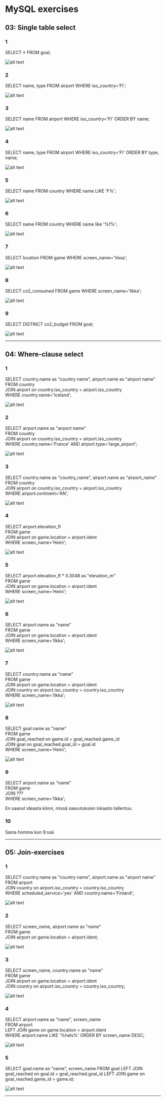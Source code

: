 # MySQL exercises


## 03: Single table select

### 1
SELECT * FROM goal;

![alt text](img/exc_1/select_all_from.png)

### 2
SELECT name, type 
FROM airport 
WHERE iso_country='FI';

![alt text](img/exc_1/select_name_type_from.png)

### 3
SELECT name
FROM airport
WHERE iso_country='FI'
ORDER BY name;

![alt text](img/exc_1/select_name_sorted.png)

### 4
SELECT name, type
FROM airport
WHERE iso_country='FI'
ORDER BY type, name;

![alt text](img/exc_1/select_name_type_ordered.png)

### 5
SELECT name
FROM country
WHERE name LIKE 'F%';

![alt text](image.png)

### 6
SELECT name
FROM country
WHERE name like '%f%';

![alt text](img/exc_1/select_name_where_f.png)

### 7
SELECT location FROM game WHERE screen_name='Vesa';

![alt text](img/exc_1/select_location_screenname.png)

### 8
SELECT co2_consumed FROM game WHERE screen_name='Ilkka';

![alt text](img/exc_1/select_co2consumed_screenname.png)

### 9
SELECT DISTINCT co2_budget FROM goal;

![alt text](img/exc_1/select_distinct.png)

<hr>

## 04: Where-clause select

### 1
SELECT country.name as "country name", airport.name as "airport name"\
FROM country\
JOIN airport on country.iso_country = airport.iso_country\
WHERE country.name='Iceland';

![alt text](img/exc_2/1.png)

### 2
SELECT airport.name as "airport name"\
FROM country\
JOIN airport on country.iso_country = airport.iso_country\
WHERE country.name='France' AND airport.type='large_airport';

![alt text](img/exc_2/2.png)

### 3
SELECT country.name as "country_name", airport.name as "airport_name"\
FROM country\
JOIN airport on country.iso_country = airport.iso_country\
WHERE airport.continent='AN';

![alt text](img/exc_2/3.png)

### 4
SELECT airport.elevation_ft\
FROM game\
JOIN airport on game.location = airport.ident\
WHERE screen_name='Heini';

![alt text](img/exc_2/4.png)

### 5
SELECT airport.elevation_ft * 0.3048 as "elevation_m"\
FROM game\
JOIN airport on game.location = airport.ident\
WHERE screen_name='Heini';

![alt text](img/exc_2/5.png)

### 6
SELECT airport.name as "name"\
FROM game\
JOIN airport on game.location = airport.ident\
WHERE screen_name='Ilkka';

![alt text](img/exc_2/6.png)

### 7
SELECT country.name as "name"\
FROM game\
JOIN airport on game.location = airport.ident\
JOIN country on airport.iso_country = country.iso_country\
WHERE screen_name='Ilkka';

![alt text](img/exc_2/7.png)

### 8
SELECT goal.name as "name"\
FROM game\
JOIN goal_reached on game.id = goal_reached.game_id\
JOIN goal on goal_reached.goal_id = goal.id\
WHERE screen_name='Heini';

![alt text](img/exc_2/8.png)

### 9
SELECT airport.name as "name"\
FROM game\
JOIN ???\
WHERE screen_name='Ilkka';

En saanut ideasta kiinni, missä saavutuksien lokaatio tallentuu.

### 10
Sama homma kun 9:ssä

<hr>

## 05: Join-exercises

### 1
SELECT country.name as "country name", airport.name as "airport name"\
FROM airport\
JOIN country on airport.iso_country = country.iso_country\
WHERE scheduled_service='yes' AND country.name='Finland';

![alt text](img/exc_3/1.png)

### 2
SELECT screen_name, airport.name as "name"\
FROM game\
JOIN airport on game.location = airport.ident;

![alt text](img/exc_3/2.png)

### 3
SELECT screen_name, country.name as "name"\
FROM game\
JOIN airport on game.location = airport.ident\
JOIN country on airport.iso_country = country.iso_country;

![alt text](img/exc_3/3.png)

### 4
SELECT airport.name as "name", screen_name\
FROM airport\
LEFT JOIN game on game.location = airport.ident\
WHERE airport.name LIKE '%hels%'
ORDER BY screen_name DESC;

![alt text](img/exc_3/4.png)

### 5
SELECT goal.name as "name", screen_name
FROM goal
LEFT JOIN goal_reached on goal.id = goal_reached.goal_id
LEFT JOIN game on goal_reached.game_id = game.id;

![alt text](img/exc_3/5.png)

<hr>

## 